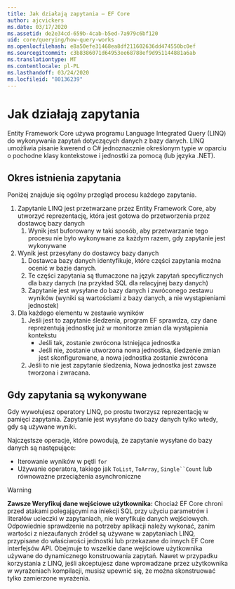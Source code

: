 ```yaml
---
title: Jak działają zapytania — EF Core
author: ajcvickers
ms.date: 03/17/2020
ms.assetid: de2e34cd-659b-4cab-b5ed-7a979c6bf120
uid: core/querying/how-query-works
ms.openlocfilehash: e8a50efe31468ea8df211602636dd474550bc0ef
ms.sourcegitcommit: c3b8386071d64953ee68788ef9d951144881a6ab
ms.translationtype: MT
ms.contentlocale: pl-PL
ms.lasthandoff: 03/24/2020
ms.locfileid: "80136239"
---
```

# <a name="how-queries-work"></a>Jak działają zapytania

Entity Framework Core używa programu Language Integrated Query (LINQ) do wykonywania zapytań dotyczących danych z bazy danych. LINQ umożliwia pisanie kwerend o C# jednoznacznie określonym typie w oparciu o pochodne klasy kontekstowe i jednostki za pomocą (lub języka .NET).

## <a name="the-life-of-a-query"></a>Okres istnienia zapytania

Poniżej znajduje się ogólny przegląd procesu każdego zapytania.

1. Zapytanie LINQ jest przetwarzane przez Entity Framework Core, aby utworzyć reprezentację, która jest gotowa do przetworzenia przez dostawcę bazy danych
   1. Wynik jest buforowany w taki sposób, aby przetwarzanie tego procesu nie było wykonywane za każdym razem, gdy zapytanie jest wykonywane
2. Wynik jest przesyłany do dostawcy bazy danych
   1. Dostawca bazy danych identyfikuje, które części zapytania można ocenić w bazie danych.
   2. Te części zapytania są tłumaczone na język zapytań specyficznych dla bazy danych (na przykład SQL dla relacyjnej bazy danych)
   3. Zapytanie jest wysyłane do bazy danych i zwróconego zestawu wyników (wyniki są wartościami z bazy danych, a nie wystąpieniami jednostek)
3. Dla każdego elementu w zestawie wyników
   1. Jeśli jest to zapytanie śledzenia, program EF sprawdza, czy dane reprezentują jednostkę już w monitorze zmian dla wystąpienia kontekstu
      * Jeśli tak, zostanie zwrócona Istniejąca jednostka
      * Jeśli nie, zostanie utworzona nowa jednostka, śledzenie zmian jest skonfigurowane, a nowa jednostka zostanie zwrócona
   2. Jeśli to nie jest zapytanie śledzenia, Nowa jednostka jest zawsze tworzona i zwracana.

## <a name="when-queries-are-executed"></a>Gdy zapytania są wykonywane

Gdy wywołujesz operatory LINQ, po prostu tworzysz reprezentację w pamięci zapytania. Zapytanie jest wysyłane do bazy danych tylko wtedy, gdy są używane wyniki.

Najczęstsze operacje, które powodują, że zapytanie wysyłane do bazy danych są następujące:

* Iterowanie wyników w pętli `for`
* Używanie operatora, takiego jak `ToList`, `ToArray`, `Single``Count` lub równoważne przeciążenia asynchroniczne

> [!WARNING]  
> **Zawsze Weryfikuj dane wejściowe użytkownika:** Chociaż EF Core chroni przed atakami polegającymi na iniekcji SQL przy użyciu parametrów i literałów ucieczki w zapytaniach, nie weryfikuje danych wejściowych. Odpowiednie sprawdzenie na potrzeby aplikacji należy wykonać, zanim wartości z niezaufanych źródeł są używane w zapytaniach LINQ, przypisane do właściwości jednostki lub przekazane do innych EF Core interfejsów API. Obejmuje to wszelkie dane wejściowe użytkownika używane do dynamicznego konstruowania zapytań. Nawet w przypadku korzystania z LINQ, jeśli akceptujesz dane wprowadzane przez użytkownika w wyrażeniach kompilacji, musisz upewnić się, że można skonstruować tylko zamierzone wyrażenia.
